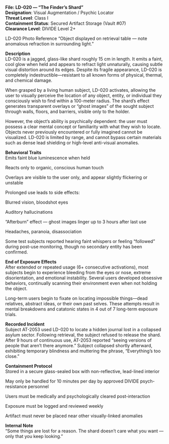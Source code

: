 **File: LD-020 — “The Finder’s Shard”**  
**Designation**: Visual Augmentation / Psychic Locator  
**Threat Level**: Class I  
**Containment Status**: Secured Artifact Storage (Vault #07)  
**Clearance Level**: DIVIDE Level 2+  

LD-020 Photo Reference “Object displayed on retrieval table — note anomalous refraction in surrounding light.”  

**Description**  
LD-020 is a jagged, glass-like shard roughly 15 cm in length. It emits a faint, cool glow when held and appears to refract light unnaturally, causing subtle visual distortion around its edges. Despite its fragile appearance, LD-020 is completely indestructible—resistant to all known forms of physical, thermal, and chemical damage.  

When grasped by a living human subject, LD-020 activates, allowing the user to visually perceive the location of any object, entity, or individual they consciously wish to find within a 100-meter radius. The shard’s effect generates transparent overlays or “ghost images” of the sought subject through walls, floors, and barriers, visible only to the holder.  

However, the object’s ability is psychically dependent: the user must possess a clear mental concept or familiarity with what they wish to locate. Objects never previously encountered or fully imagined cannot be visualized. LD-020 is limited by range, and cannot bypass certain materials such as dense lead shielding or high-level anti-visual anomalies.  

**Behavioral Traits**  
Emits faint blue luminescence when held  

Reacts only to organic, conscious human touch  

Overlays are visible to the user only, and appear slightly flickering or unstable  

Prolonged use leads to side effects:  

Blurred vision, bloodshot eyes  

Auditory hallucinations  

“Afterburn” effect — ghost images linger up to 3 hours after last use  

Headaches, paranoia, disassociation  

Some test subjects reported hearing faint whispers or feeling “followed” during post-use monitoring, though no secondary entity has been confirmed.  

**End of Exposure Effects**  
After extended or repeated usage (6+ consecutive activations), most subjects begin to experience bleeding from the eyes or nose, extreme disorientation, and emotional instability. Several users developed obsessive behaviors, continually scanning their environment even when not holding the object.

Long-term users begin to fixate on locating impossible things—dead relatives, abstract ideas, or their own past selves. These attempts result in mental breakdowns and catatonic states in 4 out of 7 long-term exposure trials.  

**Recorded Incident**  
Subject AT-2053 used LD-020 to locate a hidden journal lost in a collapsed asylum sector. Following retrieval, the subject refused to release the shard. After 9 hours of continuous use, AT-2053 reported “seeing versions of people that aren’t there anymore.” Subject collapsed shortly afterward, exhibiting temporary blindness and muttering the phrase, “Everything’s too close.”

**Containment Protocol**  
Stored in a secure glass-sealed box with non-reflective, lead-lined interior  

May only be handled for 10 minutes per day by approved DIVIDE psych-resistance personnel  

Users must be medically and psychologically cleared post-interaction  

Exposure must be logged and reviewed weekly  

Artifact must never be placed near other visually-linked anomalies  

**Internal Note**  
“Some things are lost for a reason. The shard doesn’t care what you want — only that you keep looking.”  
